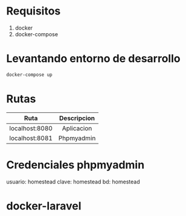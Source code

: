 # Requisitos

1. docker
2. docker-compose

# Levantando entorno de desarrollo

```bash
docker-compose up

```

# Rutas

| Ruta          | Descripcion   |
| ------------- |:-------------:|
| localhost:8080| Aplicacion    |
| localhost:8081| Phpmyadmin    |

# Credenciales phpmyadmin

usuario: homestead
clave: homestead
bd: homestead
# docker-laravel
